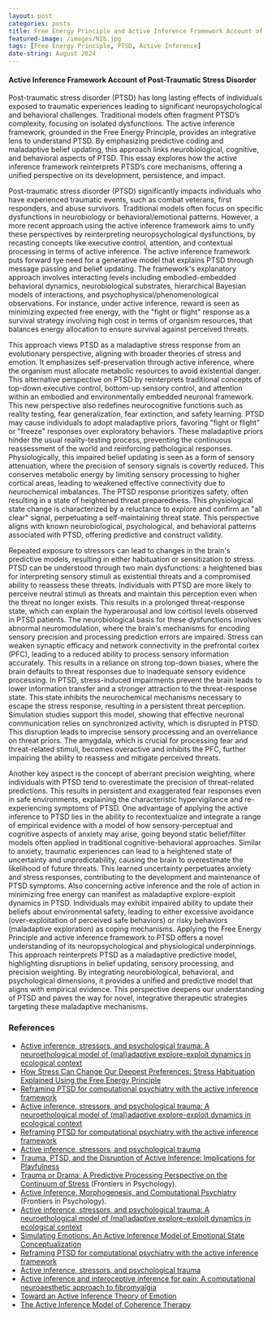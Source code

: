 ```yaml
---
layout: post
categories: posts
title: Free Energy Principle and Active Inference Framework Account of Post-Traumatic Stress Disorder 
featured-image: /images/NIb.jpg
tags: [Free Energy Principle, PTSD, Active Inference]
date-string: August 2024
---
```



#### Active Inference Framework Account of Post-Traumatic Stress Disorder 

Post-traumatic stress disorder (PTSD) has long lasting effects of individuals exposed to traumatic experiences leading to significant neuropsychological and behavioral challenges. Traditional models often fragment PTSD’s complexity, focusing on isolated dysfunctions. The active inference framework, grounded in the Free Energy Principle, provides an integrative lens to understand PTSD. By emphasizing predictive coding and maladaptive belief updating, this approach links neurobiological, cognitive, and behavioral aspects of PTSD. This essay explores how the active inference framework reinterprets PTSD’s core mechanisms, offering a unified perspective on its development, persistence, and impact.

Post-traumatic stress disorder (PTSD) significantly impacts individuals who have experienced traumatic events, such as combat veterans, first responders, and abuse survivors. Traditional models often focus on specific dysfunctions in neurobiology or behavioral/emotional patterns. However, a more recent approach using the active inference framework aims to unify these perspectives by reinterpreting neuropsychological dysfunctions, by recasting concepts like executive control, attention, and contextual processing in terms of active inference. The active inference framework puts forward tye need for a generative model that explains PTSD through message passing and belief updating. The framework's explanatory approach involves interacting levels including embodied-embedded behavioral dynamics, neurobiological substrates, hierarchical Bayesian models of interactions, and psychophysical/phenomenological observations. For instance, under active inference, reward is seen as minimizing expected free energy, with the "fight or flight" response as a survival strategy involving high cost in terms of organism resources, that balances energy allocation to ensure survival against perceived threats.

This approach views PTSD as a maladaptive stress response from an evolutionary perspective, aligning with broader theories of stress and emotion. It emphasizes self-preservation through active inference, where the organism must allocate metabolic resources to avoid existential danger. This alternative perspective on PTSD by reinterprets traditional concepts of top-down executive control, bottom-up sensory control, and attention within an embodied and environmentally embedded neuronal framework. This new perspective also redefines neurocognitive functions such as reality testing, fear generalization, fear extinction, and safety learning. PTSD may cause individuals to adopt maladaptive priors, favoring "fight or flight" or "freeze" responses over exploratory behaviors. These maladaptive priors hinder the usual reality-testing process, preventing the continuous reassessment of the world and reinforcing pathological responses. Physiologically, this impaired belief updating is seen as a form of sensory attenuation, where the precision of sensory signals is covertly reduced. This conserves metabolic energy by limiting sensory processing to higher cortical areas, leading to weakened effective connectivity due to neurochemical imbalances. The PTSD response prioritizes safety, often resulting in a state of heightened threat preparedness. This physiological state change is characterized by a reluctance to explore and confirm an "all clear" signal, perpetuating a self-maintaining threat state. This perspective aligns with known neurobiological, psychological, and behavioral patterns associated with PTSD, offering predictive and construct validity.

Repeated exposure to stressors can lead to changes in the brain's predictive models, resulting in either habituation or sensitization to stress. PTSD can be understood through two main dysfunctions: a heightened bias for interpreting sensory stimuli as existential threats and a compromised ability to reassess these threats. Individuals with PTSD are more likely to perceive neutral stimuli as threats and maintain this perception even when the threat no longer exists. This results in a prolonged threat-response state, which can explain the hyperarousal and low cortisol levels observed in PTSD patients. The neurobiological basis for these dysfunctions involves abnormal neuromodulation, where the brain's mechanisms for encoding sensory precision and processing prediction errors are impaired. Stress can weaken synaptic efficacy and network connectivity in the prefrontal cortex (PFC), leading to a reduced ability to process sensory information accurately. This results in a reliance on strong top-down biases, where the brain defaults to threat responses due to inadequate sensory evidence processing. In PTSD, stress-induced impairments prevent the brain leads to lower information transfer and a stronger attraction to the threat-response state. This state inhibits the neurochemical mechanisms necessary to escape the stress response, resulting in a persistent threat perception. Simulation studies support this model, showing that effective neuronal communication relies on synchronized activity, which is disrupted in PTSD. This disruption leads to imprecise sensory processing and an overreliance on threat priors. The amygdala, which is crucial for processing fear and threat-related stimuli, becomes overactive and inhibits the PFC, further impairing the ability to reassess and mitigate perceived threats.

Another key aspect is the concept of aberrant precision weighting, where individuals with PTSD tend to overestimate the precision of threat-related predictions. This results in persistent and exaggerated fear responses even in safe environments, explaining the characteristic hypervigilance and re-experiencing symptoms of PTSD. One advantage of applying the active inference to PTSD lies in the ability to recontextualize and integrate a range of empirical evidence with a model of how sensory-perceptual and cognitive aspects of anxiety may arise, going beyond static belief/filter models often applied in traditional cognitive-behavioral approaches. Similar to anxiety, traumatic experiences can lead to a heightened state of uncertainty and unpredictability, causing the brain to overestimate the likelihood of future threats. This learned uncertainty perpetuates anxiety and stress responses, contributing to the development and maintenance of PTSD symptoms. Also concerning active inference and the role of action in minimizing free energy can manifest as maladaptive explore-exploit dynamics in PTSD. Individuals may exhibit impaired ability to update their beliefs about environmental safety, leading to either excessive avoidance (over-exploitation of perceived safe behaviors) or risky behaviors (maladaptive exploration) as coping mechanisms. Applying the Free Energy Principle and active inference framework to PTSD offers a novel understanding of its neuropsychological and physiological underpinnings. This approach reinterprets PTSD as a maladaptive predictive model, highlighting disruptions in belief updating, sensory processing, and precision weighting. By integrating neurobiological, behavioral, and psychological dimensions, it provides a unified and predictive model that aligns with empirical evidence. This perspective deepens our understanding of PTSD and paves the way for novel, integrative therapeutic strategies targeting these maladaptive mechanisms.



### References

- [Active inference, stressors, and psychological trauma: A neuroethological model of (mal)adaptive explore-exploit dynamics in ecological context](https://www.ncbi.nlm.nih.gov/pmc/articles/PMC6961115/) 
- [How Stress Can Change Our Deepest Preferences: Stress Habituation Explained Using the Free Energy Principle](https://www.frontiersin.org/journals/psychology/articles/10.3389/fpsyg.2022.865203/full) 
- [Reframing PTSD for computational psychiatry with the active inference framework](https://www.ncbi.nlm.nih.gov/pmc/articles/PMC6816477/)
- [Active inference, stressors, and psychological trauma: A neuroethological model of (mal)adaptive explore-exploit dynamics in ecological context](https://pubmed.ncbi.nlm.nih.gov/31830495/)
- [Reframing PTSD for computational psychiatry with the active inference framework](https://pubmed.ncbi.nlm.nih.gov/31564212/)
- [Active inference, stressors, and psychological trauma](https://pmc.ncbi.nlm.nih.gov/articles/PMC6961115/)
- [Trauma, PTSD, and the Disruption of Active Inference: Implications for Playfulness](https://www.playfulnessinstitute.org/2024/06/03/trauma-ptsd-and-the-disruption-of-active-inference-implications-for-playfulness/)
-  [Trauma or Drama: A Predictive Processing Perspective on the Continuum of Stress](https://www.frontiersin.org/articles/10.3389/fpsyg.2022.792828/full) (Frontiers in Psychology).
-  [Active Inference, Morphogenesis, and Computational Psychiatry](https://www.frontiersin.org/articles/10.3389/fpsyg.2021.646165/full) (Frontiers in Psychology).
- [Active inference, stressors, and psychological trauma: A neuroethological model of (mal)adaptive explore-exploit dynamics in ecological context](https://pubmed.ncbi.nlm.nih.gov/31830495/)
- [Simulating Emotions: An Active Inference Model of Emotional State Conceptualization](https://www.frontiersin.org/journals/psychology/articles/10.3389/fpsyg.2024.1345480/full)
- [Reframing PTSD for computational psychiatry with the active inference framework](https://pubmed.ncbi.nlm.nih.gov/31564212/)
- [Active inference, stressors, and psychological trauma](https://pmc.ncbi.nlm.nih.gov/articles/PMC6961115/)
- [Active inference and interoceptive inference for pain: A computational neuroaesthetic approach to fibromyalgia](https://www.frontiersin.org/journals/computational-neuroscience/articles/10.3389/fncom.2022.988977/full)
- [Toward an Active Inference Theory of Emotion](https://www.mdpi.com/1099-4300/26/10/833)
- [The Active Inference Model of Coherence Therapy](https://www.frontiersin.org/journals/human-neuroscience/articles/10.3389/fnhum.2022.955558/full)

